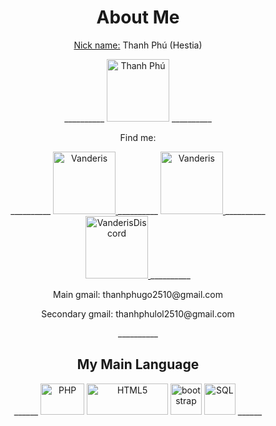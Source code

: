 <h1 align="center">About Me</h1>
<p align="center"><ins>Nick name:</ins> Thanh Phú (Hestia)</p>
<p align="center">
 __________
    <img src="https://scontent.fvca4-1.fna.fbcdn.net/v/t39.30808-1/420214072_1360101087984230_6110862331740329461_n.jpg?stp=dst-jpg_p160x160&_nc_cat=105&ccb=1-7&_nc_sid=5740b7&_nc_eui2=AeHAv1JhlwRx0ExZ9tKE64cnwNcKgbCv2qnA1wqBsK_aqa_2A1bqfVeWcDAsyIcU9imXdkD67ORkNC6y5GHv4lbH&_nc_ohc=VjIbmR9fsmQAX98el2q&_nc_ht=scontent.fvca4-1.fna&oh=00_AfASd8Mlgw8FPOjhpI1ZJDnGLyfQKR1i98av0FKQMn-6JA&oe=65BD7D32" alt="Thanh Phú" width="100px"/>
  __________
</p>

  <p align="center">Find me:</p>
<div align="center">
   __________
  <a href="https://www.facebook.com/thanhphu.hestia">
    <img src="https://upload.wikimedia.org/wikipedia/commons/thumb/0/05/Facebook_Logo_%282019%29.png/480px-Facebook_Logo_%282019%29.png" alt="Vanderis" width="100px"/>
  </a>
  __________
  <a href="https://www.instagram.com/t_phus25/">
    <img src="https://upload.wikimedia.org/wikipedia/commons/thumb/e/e7/Instagram_logo_2016.svg/2048px-Instagram_logo_2016.svg.png" alt="Vanderis" width="100px"/>
  </a>
  __________
  <a href="https://discord.gg/8hhhcncq">
    <img src="https://upload.wikimedia.org/wikipedia/commons/thumb/d/d0/Discord_logo.png/600px-Discord_logo.png" alt="VanderisDiscord" width="100px"/>
  </a>
  __________
 <div align="center">
    <p>Main gmail: thanhphugo2510@gmail.com </p>
    <p>Secondary gmail: thanhphulol2510@gmail.com </p>
 </div>
  __________
</div>

</div>
<h2 align="center">My Main Language</h2>
<div align="center">
  ______
  <img src="https://brandslogos.com/wp-content/uploads/thumbs/php-logo-vector.svg" alt="PHP" width="70px" height="50px"/>
  <img src="https://clipart.info/images/ccovers/1499794874html5-js-css3-logo-png.png" alt="HTML5" width="130px" height="50px"/>
  <img src="https://brandslogos.com/wp-content/uploads/thumbs/bootstrap-logo-vector.svg" alt="bootstrap" width="50px" height="50px"/>
  <img src="https://png.pngtree.com/png-clipart/20190630/original/pngtree-sql-file-document-icon-png-image_4179445.jpg" alt="SQL" width="50px" height="50px"/>
  ______
</div>


